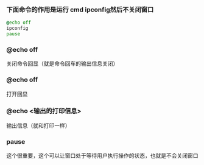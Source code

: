 ### 下面命令的作用是运行 cmd ipconfig然后不关闭窗口

```cmd
@echo off
ipconfig
pause
```

### @echo off

关闭命令回显（就是命令回车的输出信息关闭）

### @echo off

打开回显

### @echo <输出的打印信息>

输出信息（就和打印一样）

### pause

这个很重要，这个可以让窗口处于等待用户执行操作的状态，也就是不会关闭窗口
